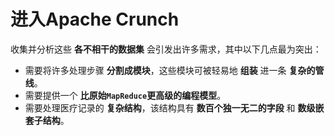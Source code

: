 进入Apache Crunch
=======================================================================
收集并分析这些 **各不相干的数据集** 会引发出许多需求，其中以下几点最为突出：
+ 需要将许多处理步骤 **分割成模块**，这些模块可被轻易地 **组装** 进一条 **复杂的管线**。
+ 需要提供一个 **比原始`MapReduce`更高级的编程模型**。
+ 需要处理医疗记录的 **复杂结构**，该结构具有 **数百个独一无二的字段** 和 **数级嵌套子结构**。
